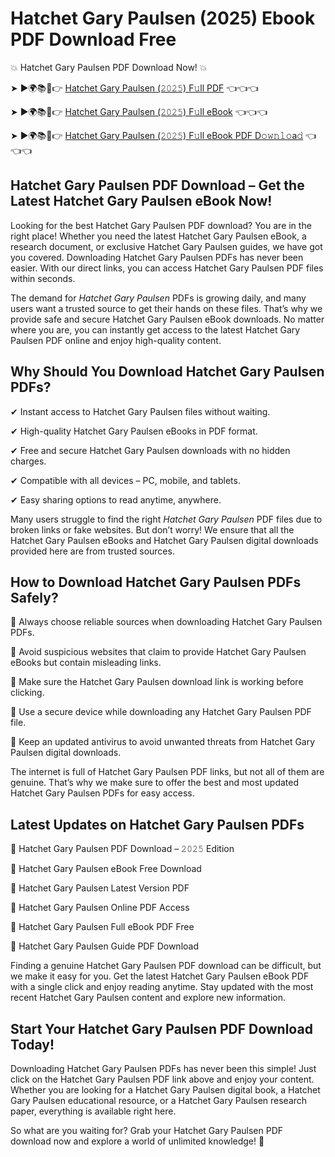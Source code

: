 # Hatchet Gary Paulsen (2025) Ebook PDF Download Free

💥 Hatchet Gary Paulsen PDF Download Now! 💥

➤ ►🌍📚📱👉 [Hatchet Gary Paulsen (𝟸𝟶𝟸𝟻) F𝚞ll PDF](https://getpdf.xyz/hatchet-gary-paulsen) 👈👈👈


➤ ►🌍📚📱👉 [Hatchet Gary Paulsen (𝟸𝟶𝟸𝟻) F𝚞ll eBook](https://getpdf.xyz/hatchet-gary-paulsen) 👈👈👈


➤ ►🌍📚📱👉 [Hatchet Gary Paulsen (𝟸𝟶𝟸𝟻) F𝚞ll eBook PDF D𝚘𝚠𝚗𝚕𝚘a𝚍](https://getpdf.xyz/hatchet-gary-paulsen) 👈👈👈


## Hatchet Gary Paulsen PDF Download – Get the Latest Hatchet Gary Paulsen eBook Now!

Looking for the best Hatchet Gary Paulsen PDF download? You are in the right place! Whether you need the latest Hatchet Gary Paulsen eBook, a research document, or exclusive Hatchet Gary Paulsen guides, we have got you covered. Downloading Hatchet Gary Paulsen PDFs has never been easier. With our direct links, you can access Hatchet Gary Paulsen PDF files within seconds.

The demand for *Hatchet Gary Paulsen* PDFs is growing daily, and many users want a trusted source to get their hands on these files. That’s why we provide safe and secure Hatchet Gary Paulsen eBook downloads. No matter where you are, you can instantly get access to the latest Hatchet Gary Paulsen PDF online and enjoy high-quality content.

## Why Should You Download Hatchet Gary Paulsen PDFs?

✔ Instant access to Hatchet Gary Paulsen files without waiting.

✔ High-quality Hatchet Gary Paulsen eBooks in PDF format.

✔ Free and secure Hatchet Gary Paulsen downloads with no hidden charges.

✔ Compatible with all devices – PC, mobile, and tablets.

✔ Easy sharing options to read anytime, anywhere.

Many users struggle to find the right *Hatchet Gary Paulsen* PDF files due to broken links or fake websites. But don’t worry! We ensure that all the Hatchet Gary Paulsen eBooks and Hatchet Gary Paulsen digital downloads provided here are from trusted sources.

## How to Download Hatchet Gary Paulsen PDFs Safely?

📌 Always choose reliable sources when downloading Hatchet Gary Paulsen PDFs.

📌 Avoid suspicious websites that claim to provide Hatchet Gary Paulsen eBooks but contain misleading links.

📌 Make sure the Hatchet Gary Paulsen download link is working before clicking.

📌 Use a secure device while downloading any Hatchet Gary Paulsen PDF file.

📌 Keep an updated antivirus to avoid unwanted threats from Hatchet Gary Paulsen digital downloads.

The internet is full of Hatchet Gary Paulsen PDF links, but not all of them are genuine. That’s why we make sure to offer the best and most updated Hatchet Gary Paulsen PDFs for easy access.

## Latest Updates on Hatchet Gary Paulsen PDFs

🔹 Hatchet Gary Paulsen PDF Download – 𝟸𝟶𝟸𝟻 Edition

🔹 Hatchet Gary Paulsen eBook Free Download

🔹 Hatchet Gary Paulsen Latest Version PDF

🔹 Hatchet Gary Paulsen Online PDF Access

🔹 Hatchet Gary Paulsen Full eBook PDF Free

🔹 Hatchet Gary Paulsen Guide PDF Download

Finding a genuine Hatchet Gary Paulsen PDF download can be difficult, but we make it easy for you. Get the latest Hatchet Gary Paulsen eBook PDF with a single click and enjoy reading anytime. Stay updated with the most recent Hatchet Gary Paulsen content and explore new information.

## Start Your Hatchet Gary Paulsen PDF Download Today!

Downloading Hatchet Gary Paulsen PDFs has never been this simple! Just click on the Hatchet Gary Paulsen PDF link above and enjoy your content. Whether you are looking for a Hatchet Gary Paulsen digital book, a Hatchet Gary Paulsen educational resource, or a Hatchet Gary Paulsen research paper, everything is available right here.

So what are you waiting for? Grab your Hatchet Gary Paulsen PDF download now and explore a world of unlimited knowledge! 🚀